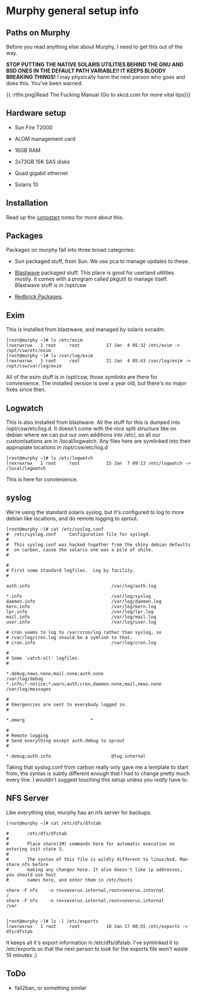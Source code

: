 # Murphy general setup info

## Paths on Murphy

Before you read anything else about Murphy, I need to get this out of the way.

**STOP PUTTING THE NATIVE SOLARIS UTILITIES BEHIND THE GNU AND BSD ONES IN THE DEFAULT PATH VARIABLE!! IT KEEPS BLOODY BREAKING THINGS!** I may physically harm the next person who goes and does this. You've been warned.

{{ :rtfm.png|Read The Fucking Manual (Go to xkcd.com for more vital tips)}}
## Hardware setup

*  Sun Fire T2000

*  ALOM management card

*  16GB RAM

*  2x73GB 15K SAS disks

*  Quad gigabit ethernet

*  Solaris 10

## Installation

Read up the [jumpstart](murphy-jumpstart) notes for more about this.

## Packages

Packages on murphy fall into three broad categories:

*  Sun packaged stuff, from Sun. We use pca to manage updates to these.

*  [Blastwave](http://www.blastwave.org/) packaged stuff. This place is good for userland utilities mostly. It comes with a program called pkgutil to manage itself. Blastwave stuff is in /opt/csw

*  [Redbrick Packages](redbrick_solaris_package_manager).

## Exim

This is installed from blastwave, and managed by solaris svcadm.


	[root@murphy ~]# ls /etc/exim    
	lrwxrwxrwx   1 root     root          17 Jan  4 05:32 /etc/exim -> /opt/csw/etc/exim
	[root@murphy ~]# ls /var/log/exim
	lrwxrwxrwx   1 root     root          21 Jan  4 05:43 /var/log/exim -> /opt/csw/var/log/exim


All of the exim stuff is in /opt/csw, those symlinks are there for convienience. The installed version is over a year old, but there's no major fixes since then.


## Logwatch

This is also installed from blastwave. All the stuff for this is dumped into /opt/csw/etc/log.d. It doesn't come with the nice split structure like on debian where we can put our own additions into /etc/, so all our customisations are in /local/logwatch. Any files here are symlinked into their appropiate locations in /opt/csw/etc/log.d


	[root@murphy ~]# ls /etc/logwatch
	lrwxrwxrwx   1 root     root          15 Jan  7 09:13 /etc/logwatch -> /local/logwatch


This is here for convienience.

## syslog

We're using the standard solaris syslog, but it's configured to log to more debian like locations, and do remote logging to sprout.


	[root@murphy ~]# cat /etc/syslog.conf
	#  /etc/syslog.conf     Configuration file for syslogd.
	#
	#  This syslog.conf was hacked together from the shiny debian defaults
	#  on carbon, cause the solaris one was a pile of shite.
	#

	#
	# First some standard logfiles.  Log by facility.
	#

	auth.info                               /var/log/auth.log

	*.info                                  /var/log/syslog
	daemon.info                             /var/log/daemon.log
	kern.info                               /var/log/kern.log
	lpr.info                                /var/log/lpr.log
	mail.info                               /var/log/mail.log
	user.info                               /var/log/user.log

	# cron seems to log to /var/cron/log rather than syslog, so
	# /var/log/cron.log should be a symlink to that.
	# cron.info                             /var/log/cron.log

	#
	# Some `catch-all' logfiles.
	#

	*.debug;news.none;mail.none;auth.none                                   /var/log/debug
	*.info;*.notice;*;warn;auth;cron,daemon.none;mail,news.none             /var/log/messages

	#
	# Emergencies are sent to everybody logged in.
	#

	*.emerg                         *

	#
	# Remote logging
	# Send everything except auth.debug to sprout
	#

	*.debug;auth.info                       @log.internal


Taking that syslog.conf from carbon really only gave me a template to start from, the syntax is subtly different enough that I had to change pretty much every line. I wouldn't suggest touching this setup unless you *really* have to.

## NFS Server

Like everything else, murphy has an nfs server for backups.


	[root@murphy ~]# cat /etc/dfs/dfstab

	#       /etc/dfs/dfstab
	#
	#       Place share(1M) commands here for automatic execution on entering init state 3.
	#
	#       The syntax of this file is wildly different to linux/bsd. Man share_nfs before
	#       making any changes here. It also doesn't like ip addresses, you should use host
	#       names here, and enter them in /etc/hosts

	share -F nfs    -o ro=severus.internal,root=severus.internal            /
	share -F nfs    -o ro=severus.internal,root=severus.internal            /var


	[root@murphy ~]# ls -l /etc/exports
	lrwxrwxrwx   1 root     root          10 Jan 17 00:55 /etc/exports -> dfs/dfstab


It keeps all it's export information in /etc/dfs/dfstab. I've symlinked it to /etc/exports so that the next person to look for the exports file won't waste 10 minutes ;)

## ToDo


*  fail2ban, or something similar
